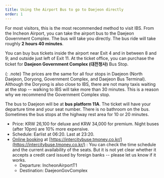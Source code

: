 ```yaml
---
title: Using the Airport Bus to go to Daejeon directly
order: 1
---
```

For most visitors, this is the most recommended method to visit IBS.
From the Incheon Airport, you can take the airport bus to the Daejeon Government Complex. The bus will take you directly. The bus ride will take roughly **2 hours 40 minutes**.

You can buy bus tickets inside the airport near Exit 4 and in between 8 and 9; and outside just left of Exit 11.
At the ticket office, you can purchase the ticket for **Daejeon Government Complex (대전청사)** Bus Stop. 


{: .note}
The prices are the same for all four stops in Daejeon (North Daejeon, Doryong, Government Complex, and Daejeon Bus Terminal). Although the Doryong is also close to IBS, there are not many taxis waiting at the stop -- walking to IBS will take more than 30 minutes. This is a reason why we recommend the Government Complex stop.


The bus to Daejeon will be at **bus platform 11A**.
The ticket will have your departure time and your seat number.
There is no bathroom on the bus. Sometimes the bus stops at the highway rest area for 10 or 20 minutes.

- Price: KRW 26,100 for deluxe and KRW 34,000 for premium. Night buses (after 10pm) are 10% more expensive.
- Schedule: Earlist at 06:20. Last at 23:20.
- [Online booking](https://intercitybuse.tmoney.co.kr/) at [https://intercitybuse.tmoney.co.kr/](https://intercitybuse.tmoney.co.kr/) :  You can check the time schedule and the current availability of the seats. But it is not yet clear whether it accepts a credit card issued by foreign banks -- please let us know if it works.
  - Departure: IncheonAirportT1
  - Destination: DaejeonGovComplex
